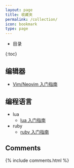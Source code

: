 ```yaml
---
layout: page
title: 收藏夹
permalink: /collection/
icon: bookmark
type: page
---
```


* 目录

{:toc}

## 编辑器

- [Vim/Neovim 入门指南](https://github.com/wsdjeg/vim-galore-zh_cn)


## 编程语言

- lua 
  - [lua 入门指南](https://github.com/wsdjeg/lua-tutorial-cn)
- ruby
  - [ruby 入门指南](https://github.com/wsdjeg/ruby-tutorial-cn)

## Comments

{% include comments.html %}

